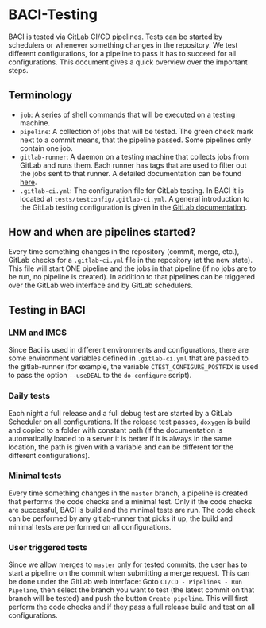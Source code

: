 # BACI-Testing

BACI is tested via GitLab CI/CD pipelines. Tests can be started by schedulers or whenever something changes in the repository. We test different configurations, for a pipeline to pass it has to succeed for all configurations. This document gives a quick overview over the important steps.

## Terminology

- `job`: A series of shell commands that will be executed on a testing machine.
- `pipeline`: A collection of jobs that will be tested. The green check mark next to a commit means, that the pipeline passed. Some pipelines only contain one job.
- `gitlab-runner`: A daemon on a testing machine that collects jobs from GitLab and runs them. Each runner has tags that are used to filter out the jobs sent to that runner. A detailed documentation can be found [here](https://docs.gitlab.com/runner/configuration/advanced-configuration.html).
- `.gitlab-ci.yml`: The configuration file for GitLab testing. In BACI it is located at `tests/testconfig/.gitlab-ci.yml`. A general introduction to the GitLab testing configuration is given in the [GitLab documentation](https://docs.gitlab.com/ee/ci/yaml/).

## How and when are pipelines started?

Every time something changes in the repository (commit, merge, etc.), GitLab checks for a `.gitlab-ci.yml` file in the repository (at the new state). This file will start ONE pipeline and the jobs in that pipeline (if no jobs are to be run, no pipeline is created). In addition to that pipelines can be triggered over the GitLab web interface and by GitLab schedulers.

## Testing in BACI

### LNM and IMCS

Since Baci is used in different environments and configurations, there are some environment variables defined in `.gitlab-ci.yml` that are passed to the gitlab-runner (for example, the variable `CTEST_CONFIGURE_POSTFIX` is used to pass the option `--useDEAL` to the `do-configure` script).

### Daily tests

Each night a full release and a full debug test are started by a GitLab Scheduler on all configurations. If the release test passes, `doxygen` is build and copied to a folder with constant path (if the documentation is automatically loaded to a server it is better if it is always in the same location, the path is given with a variable and can be different for the different configurations).  

### Minimal tests

Every time something changes in the `master` branch, a pipeline is created that performs the code checks and a minimal test. Only if the code checks are successful, BACI is build and the minimal tests are run. The code check can be performed by any gitlab-runner that picks it up, the build and minimal tests are performed on all configurations.

### User triggered tests

Since we allow merges to `master` only for tested commits, the user has to start a pipeline on the commit when submitting a merge request. This can be done under the GitLab web interface: Goto `CI/CD - Pipelines - Run Pipeline`, then select the branch you want to test (the latest commit on that branch will be tested) and push the button `Create pipeline`. This will first perform the code checks and if they pass a full release build and test on all configurations.